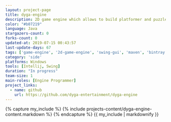 ```yaml
---
layout: project-page
title: dyga-engine
description: 2D game engine which allows to build platformer and puzzle games.
color: "#b07219"
language: Java
stargazers-count: 0
forks-count: 0
updated-at: 2019-07-15 00:43:57
last-update-days: 67
tags: ['game-engine', '2d-game-engine', 'swing-gui', 'maven', 'bintray']
category: 'side'
platforms: Windows
tools: [Intellij, Swing]
duration: "In progress"
team-size: 1
main-roles: [Engine Programmer]
project_links:
  - name: github
    url: https://github.com/dyga-entertainment/dyga-engine
---
```

<!---
Gregoire Boiron <gregoire.boiron@gmail.com>
Copyright (c) 2018-2019 Gregoire Boiron  All Rights Reserved.
--->

{% capture my_include %}
{% include projects-content/dyga-engine-content.markdown %}
{% endcapture %}
{{ my_include | markdownify }}
